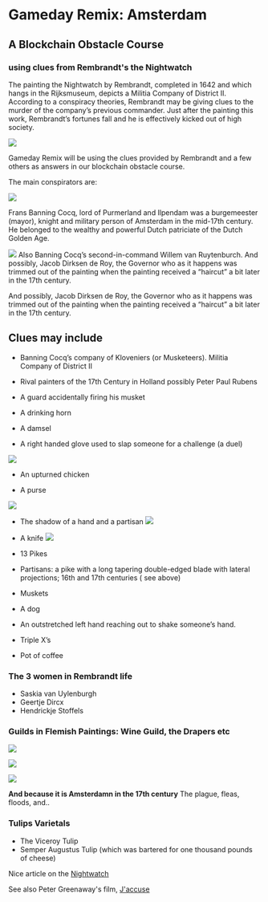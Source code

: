 # Gameday Remix: Amsterdam

## A Blockchain Obstacle Course
### using clues from Rembrandt's the Nightwatch
The painting the Nightwatch by Rembrandt, completed in 1642 and which hangs in the Rijksmuseum, depicts a Militia Company of District II.  According to a conspiracy theories, Rembrandt may be giving clues to the murder of the company’s previous commander. Just after the painting this work, Rembrandt’s fortunes fall and he is effectively kicked out of high society.

![](images/nightwatch.png)

Gameday Remix will be using the clues provided by Rembrandt and a few others as answers in  our blockchain obstacle course. 

The main conspirators are:

![](images/cocq.png)

Frans Banning Cocq, lord of Purmerland and Ilpendam was a burgemeester (mayor), knight and military person of Amsterdam in the mid-17th century. He belonged to the wealthy and powerful Dutch patriciate of the Dutch Golden Age.  

![](images/second-in-command.png)
Also Banning Cocq’s second-in-command Willem van Ruytenburch.  And possibly, Jacob Dirksen de Roy, the Governor who as it happens was trimmed out of the painting when the painting received a “haircut” a bit later in the 17th century.

And possibly, Jacob Dirksen de Roy, the Governor who as it happens was trimmed out of the painting when the painting received a “haircut” a bit later in the 17th century.

## Clues may include
- Banning Cocq’s company of Kloveniers (or Musketeers).
Militia Company of District II

- Rival painters of the 17th Century in Holland possibly Peter Paul Rubens

- A guard accidentally firing his musket

- A drinking horn

- A damsel

- A right handed glove used to slap someone for a challenge (a duel)

![](images/damsel-challange-glove-dead-chicken.png)
- An upturned chicken

- A purse

![](images/purse.png)

- The shadow of a hand and a partisan
![](images/hand-shadow.png)

- A knife
![](images/knife.png)

- 13 Pikes

- Partisans: a pike with a long tapering double-edged blade with lateral projections; 16th and 17th centuries ( see above)

- Muskets

- A dog

- An outstretched left hand reaching out to shake someone’s hand.

- Triple X’s

- Pot of coffee

### The 3 women in Rembrandt life
- Saskia van Uylenburgh
- Geertje Dircx
- Hendrickje Stoffels


### Guilds in Flemish Paintings: Wine Guild, the Drapers etc
![](images/Wine_Merchant_Guild_Boll.jpg)

![](images/Drapers-guild.jpg)

![](images/Jan_de_Bray-St_Luke_Haarlem.jpg)


**And because it is Amsterdamn in the 17th century**
The plague, fleas, floods, and..

### Tulips Varietals
- The Viceroy Tulip 
- Semper Augustus Tulip (which was bartered for one thousand pounds of cheese)

Nice article on the [Nightwatch](https://www.vqronline.org/vqr-gallery/supposing-rembrandt%E2%80%99s-night-watch)

See also Peter Greenaway's film, [J'accuse](https://tubitv.com/movies/581168/rembrandt-s-j-accuse)